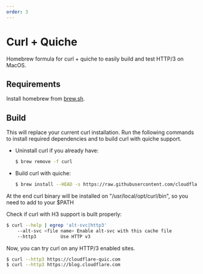 ```yaml
---
order: 3
---
```


# Curl + Quiche

Homebrew formula for curl + quiche to easily build and test HTTP/3 on MacOS.

## Requirements

Install homebrew from [brew.sh](https://brew.sh).

## Build

This will replace your current curl installation.
Run the following commands to install required dependencies and to build curl with quiche support.

- Uninstall curl if you already have:

  ```bash
  $ brew remove -f curl
  ```

- Build curl with quiche:

  ```bash
  $ brew install --HEAD -s https://raw.githubusercontent.com/cloudflare/homebrew-cloudflare/master/curl.rb
  ```

At the end curl binary will be installed on "/usr/local/opt/curl/bin",
so you need to add to your $PATH

Check if curl with H3 support is built properly:

```bash
$ curl --help | egrep 'alt-svc|http3'
    --alt-svc <file name> Enable alt-svc with this cache file
    --http3         Use HTTP v3
```

Now, you can try curl on any HTTP/3 enabled sites.

```bash
$ curl --http3 https://cloudflare-quic.com
$ curl --http3 https://blog.cloudflare.com
```
